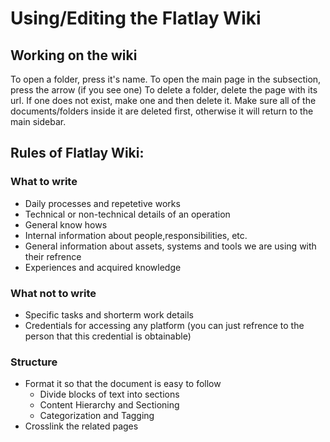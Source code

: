 <!-- SUBTITLE: General Rules and Guidelines for the Flatlay Wiki -->

# Using/Editing the Flatlay Wiki
## Working on the wiki
To open a folder, press it's name. To open the main page in the subsection, press the arrow (if you see one)
To delete a folder, delete the page with its url. If one does not exist, make one and then delete it. Make sure all of the documents/folders inside it are deleted first, otherwise it will return to the main sidebar.
## Rules of Flatlay Wiki:
### What to write
* Daily processes and repetetive works
* Technical or non-technical details of an operation
* General know hows
* Internal information about people,responsibilities, etc.
* General information about assets, systems and tools we are using with their refrence
* Experiences and acquired knowledge
### What not to write
* Specific tasks and shorterm work details
* Credentials for accessing any platform (you can just refrence to the person that this credential is obtainable)
### Structure
* Format it so that the document is easy to follow
	* Divide blocks of text into sections
	* Content Hierarchy and Sectioning
	* Categorization and Tagging
* Crosslink the related pages

